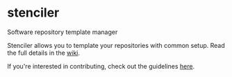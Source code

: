 # stenciler

Software repository template manager

Stenciler allows you to template your repositories with common setup. Read the full details in the [wiki](https://github.com/rogueserenity/stenciler/wiki).

If you're interested in contributing, check out the guidelines [here](CONTRIBUTING.md).
